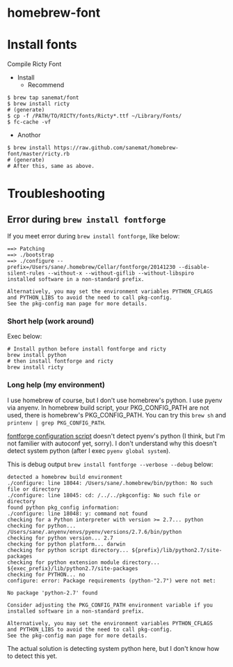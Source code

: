 homebrew-font
=============

# Install fonts

Compile Ricty Font

* Install
   * Recommend

```
$ brew tap sanemat/font
$ brew install ricty
# (generate)
$ cp -f /PATH/TO/RICTY/fonts/Ricty*.ttf ~/Library/Fonts/
$ fc-cache -vf
```

   * Anothor

```
$ brew install https://raw.github.com/sanemat/homebrew-font/master/ricty.rb
# (generate)
# After this, same as above.
```

# Troubleshooting

## Error during `brew install fontforge`

If you meet error during `brew install fontforge`, like below:

```
==> Patching
==> ./bootstrap
==> ./configure --prefix=/Users/sane/.homebrew/Cellar/fontforge/20141230 --disable-silent-rules --without-x --without-giflib --without-libspiro
installed software in a non-standard prefix.

Alternatively, you may set the environment variables PYTHON_CFLAGS
and PYTHON_LIBS to avoid the need to call pkg-config.
See the pkg-config man page for more details.
```

### Short help (work around)

Exec below:

```
# Install python before install fontforge and ricty
brew install python
# then install fontforge and ricty
brew install ricty
```

### Long help (my environment)

I use homebrew of course, but I don't use homebrew's python. I use pyenv via anyenv. In homebrew build script, your PKG_CONFIG_PATH are not used, there is homebrew's PKG_CONFIG_PATH. You can try this `brew sh` and `printenv | grep PKG_CONFIG_PATH`.

[fontforge configuration script](https://github.com/fontforge/fontforge/blob/7432f9a102f0f4268c5caabbb4f55d3ac33b0d0d/configure.ac#L217-L230) doesn't detect pyenv's python (I think, but I'm not familier with autoconf yet, sorry). I don't understand why this doesn't detect system python (after I exec `pyenv global system`).

This is debug output `brew install fontforge --verbose --debug` below:

```
detected a homebrew build environment
./configure: line 18044: /Users/sane/.homebrew/bin/python: No such file or directory
./configure: line 18045: cd: /../../pkgconfig: No such file or directory
found python pkg_config information:
./configure: line 18048: y: command not found
checking for a Python interpreter with version >= 2.7... python
checking for python... /Users/sane/.anyenv/envs/pyenv/versions/2.7.6/bin/python
checking for python version... 2.7
checking for python platform... darwin
checking for python script directory... ${prefix}/lib/python2.7/site-packages
checking for python extension module directory... ${exec_prefix}/lib/python2.7/site-packages
checking for PYTHON... no
configure: error: Package requirements (python-"2.7") were not met:

No package 'python-2.7' found

Consider adjusting the PKG_CONFIG_PATH environment variable if you
installed software in a non-standard prefix.

Alternatively, you may set the environment variables PYTHON_CFLAGS
and PYTHON_LIBS to avoid the need to call pkg-config.
See the pkg-config man page for more details.
```

The actual solution is detecting system python here, but I don't know how to detect this yet.
